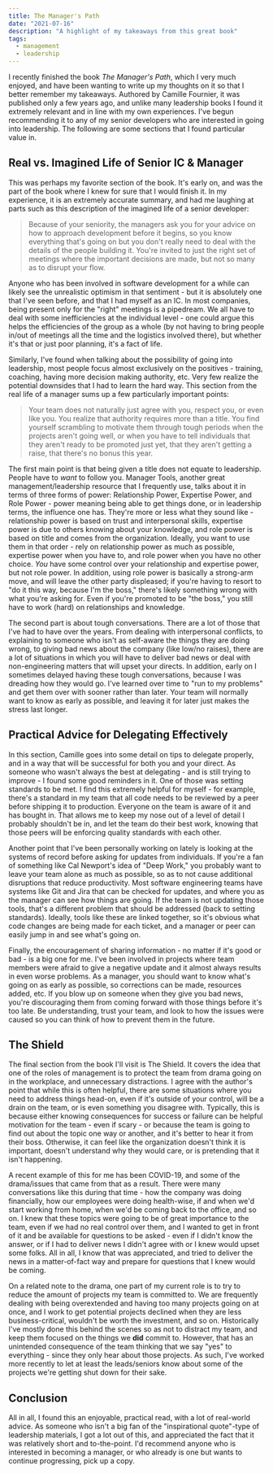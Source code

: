 ```yaml
---
title: The Manager's Path
date: "2021-07-16"
description: "A highlight of my takeaways from this great book"
tags:
  - management
  - leadership
---
```


I recently finished the book _The Manager's Path_, which I very much enjoyed, and have been wanting to write up my thoughts on it so that I better remember my takeaways. Authored by Camille Fournier, it was published only a few years ago, and unlike many leadership books I found it extremely relevant and in line with my own experiences. I've begun recommending it to any of my senior developers who are interested in going into leadership. The following are some sections that I found particular value in.

## Real vs. Imagined Life of Senior IC & Manager

This was perhaps my favorite section of the book. It's early on, and was the part of the book where I knew for sure that I would finish it. In my experience, it is an extremely accurate summary, and had me laughing at parts such as this description of the imagined life of a senior developer:

> Because of your seniority, the managers ask you for your advice on how to approach development before it begins, so you know everything that's going on but you don't really need to deal with the details of the people building it. You're invited to just the right set of meetings where the important decisions are made, but not so many as to disrupt your flow.

Anyone who has been involved in software development for a while can likely see the unrealistic optimism in that sentiment - but it is absolutely one that I've seen before, and that I had myself as an IC. In most companies, being present only for the "right" meetings is a pipedream. We all have to deal with some inefficiencies at the individual level - one could argue this helps the efficiencies of the group as a whole (by not having to bring people in/out of meetings all the time and the logistics involved there), but whether it's that or just poor planning, it's a fact of life.

Similarly, I've found when talking about the possibility of going into leadership, most people focus almost exclusively on the positives - training, coaching, having more decision making authority, etc. Very few realize the potential downsides that I had to learn the hard way. This section from the real life of a manager sums up a few particularly important points:

> Your team does not naturally just agree with you, respect you, or even like you. You realize that authority requires more than a title. You find yourself scrambling to motivate them through tough periods when the projects aren't going well, or when you have to tell individuals that they aren't ready to be promoted just yet, that they aren't getting a raise, that there's no bonus this year.

The first main point is that being given a title does not equate to leadership. People have to _want_ to follow you. Manager Tools, another great management/leadership resource that I frequently use, talks about it in terms of three forms of power: Relationship Power, Expertise Power, and Role Power - power meaning being able to get things done, or in leadership terms, the influence one has. They're more or less what they sound like - relationship power is based on trust and interpersonal skills, expertise power is due to others knowing about your knowledge, and role power is based on title and comes from the organization. Ideally, you want to use them in that order - rely on relationship power as much as possible, expertise power when you have to, and role power when you have no other choice. _You_ have some control over your relationship and expertise power, but not role power. In addition, using role power is basically a strong-arm move, and will leave the other party displeased; if you're having to resort to "do it this way, because I'm the boss," there's likely something wrong with what you're asking for. Even if you're promoted to be "the boss," you still have to work (hard) on relationships and knowledge.

The second part is about tough conversations. There are a lot of those that I've had to have over the years. From dealing with interpersonal conflicts, to explaining to someone who isn't as self-aware the things they are doing wrong, to giving bad news about the company (like low/no raises), there are a lot of situations in which you will have to deliver bad news or deal with non-engineering matters that will upset your directs. In addition, early on I sometimes delayed having these tough conversations, because I was dreading how they would go. I've learned over time to "run to my problems" and get them over with sooner rather than later. Your team will normally want to know as early as possible, and leaving it for later just makes the stress last longer.

## Practical Advice for Delegating Effectively

In this section, Camille goes into some detail on tips to delegate properly, and in a way that will be successful for both you and your direct. As someone who wasn't always the best at delegating - and is still trying to improve - I found some good reminders in it. One of those was setting standards to be met. I find this extremely helpful for myself - for example, there's a standard in my team that all code needs to be reviewed by a peer before shipping it to production. Everyone on the team is aware of it and has bought in. That allows me to keep my nose out of a level of detail I probably shouldn't be in, and let the team do their best work, knowing that those peers will be enforcing quality standards with each other.

Another point that I've been personally working on lately is looking at the systems of record before asking for updates from individuals. If you're a fan of something like Cal Newport's idea of "Deep Work," you probably want to leave your team alone as much as possible, so as to not cause additional disruptions that reduce productivity. Most software engineering teams have systems like Git and Jira that can be checked for updates, and where you as the manager can see how things are going. If the team is not updating those tools, that's a different problem that should be addressed (back to setting standards). Ideally, tools like these are linked together, so it's obvious what code changes are being made for each ticket, and a manager or peer can easily jump in and see what's going on.

Finally, the encouragement of sharing information - no matter if it's good or bad - is a big one for me. I've been involved in projects where team members were afraid to give a negative update and it almost always results in even worse problems. As a manager, you should want to know what's going on as early as possible, so corrections can be made, resources added, etc. If you blow up on someone when they give you bad news, you're discouraging them from coming forward with those things before it's too late. Be understanding, trust your team, and look to how the issues were caused so you can think of how to prevent them in the future.

## The Shield

The final section from the book I'll visit is The Shield. It covers the idea that one of the roles of management is to protect the team from drama going on in the workplace, and unnecessary distractions. I agree with the author's point that while this is often helpful, there are some situations where you need to address things head-on, even if it's outside of your control, will be a drain on the team, or is even something you disagree with. Typically, this is because either knowing consequences for success or failure can be helpful motivation for the team - even if scary - or because the team is going to find out about the topic one way or another, and it's better to hear it from their boss. Otherwise, it can feel like the organization doesn't think it is important, doesn't understand why they would care, or is pretending that it isn't happening.

A recent example of this for me has been COVID-19, and some of the drama/issues that came from that as a result. There were many conversations like this during that time - how the company was doing financially, how our employees were doing health-wise, if and when we'd start working from home, when we'd be coming back to the office, and so on. I knew that these topics were going to be of great importance to the team, even if we had no real control over them, and I wanted to get in front of it and be available for questions to be asked - even if I didn't know the answer, or if I had to deliver news I didn't agree with or I knew would upset some folks. All in all, I know that was appreciated, and tried to deliver the news in a matter-of-fact way and prepare for questions that I knew would be coming.

On a related note to the drama, one part of my current role is to try to reduce the amount of projects my team is committed to. We are frequently dealing with being overextended and having too many projects going on at once, and I work to get potential projects declined when they are less business-critical, wouldn't be worth the investment, and so on. Historically I've mostly done this behind the scenes so as not to distract my team, and keep them focused on the things we **did** commit to. However, that has an unintended consequence of the team thinking that we say "yes" to everything - since they only hear about those projects. As such, I've worked more recently to let at least the leads/seniors know about some of the projects we're getting shut down for their sake.

## Conclusion

All in all, I found this an enjoyable, practical read, with a lot of real-world advice. As someone who isn't a big fan of the "inspirational quote"-type of leadership materials, I got a lot out of this, and appreciated the fact that it was relatively short and to-the-point. I'd recommend anyone who is interested in becoming a manager, or who already is one but wants to continue progressing, pick up a copy.
